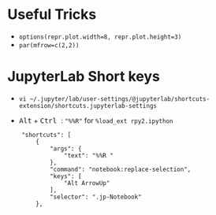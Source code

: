 # Useful Tricks

- `options(repr.plot.width=8, repr.plot.height=3)`
- `par(mfrow=c(2,2))`

# JupyterLab Short keys

- `vi ~/.jupyter/lab/user-settings/@jupyterlab/shortcuts-extension/shortcuts.jupyterlab-settings`

- <kbd>Alt</kbd> + <kbd><kbd>Ctrl</kbd> </kbd>:   `"%%R"` for `%load_ext rpy2.ipython`
```
    "shortcuts": [
        {
            "args": {
                "text": "%%R "
            },
            "command": "notebook:replace-selection",
            "keys": [
                "Alt ArrowUp"
            ],
            "selector": ".jp-Notebook"
        },
```

